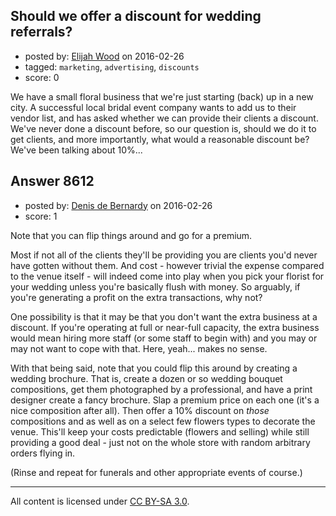 ## Should we offer a discount for wedding referrals?

- posted by: [Elijah Wood](https://stackexchange.com/users/7196875/elijah-wood) on 2016-02-26
- tagged: `marketing`, `advertising`, `discounts`
- score: 0

We have a small floral business that we're just starting (back) up in a new city. A successful local bridal event company wants to add us to their vendor list, and has asked whether we can provide their clients a discount. We've never done a discount before, so our question is, should we do it to get clients, and more importantly, what would a reasonable discount be? We've been talking about 10%...


## Answer 8612

- posted by: [Denis de Bernardy](https://stackexchange.com/users/182468/denis-de-bernardy) on 2016-02-26
- score: 1

Note that you can flip things around and go for a premium.

Most if not all of the clients they'll be providing you are clients you'd never have gotten without them. And cost - however trivial the expense compared to the venue itself - will indeed come into play when you pick your florist for your wedding unless you're basically flush with money. So arguably, if you're generating a profit on the extra transactions, why not?

One possibility is that it may be that you don't want the extra business at a discount. If you're operating at full or near-full capacity, the extra business would mean hiring more staff (or some staff to begin with) and you may or may not want to cope with that. Here, yeah... makes no sense.

With that being said, note that you could flip this around by creating a wedding brochure. That is, create a dozen or so wedding bouquet compositions, get them photographed by a professional, and have a print designer create a fancy brochure. Slap a premium price on each one (it's a nice composition after all). Then offer a 10% discount on *those* compositions and as well as on a select few flowers types to decorate the venue. This'll keep your costs predictable (flowers and selling) while still providing a good deal - just not on the whole store with random arbitrary orders flying in.

(Rinse and repeat for funerals and other appropriate events of course.)



---

All content is licensed under [CC BY-SA 3.0](https://creativecommons.org/licenses/by-sa/3.0/).

